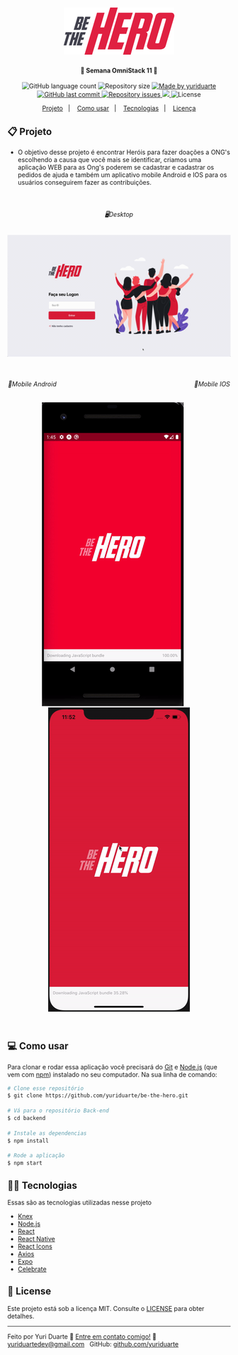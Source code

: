 <h1 align="center">
    <img alt="BeTheHero" title="#BeTheHero" src=".github/logo.svg" width="250px" />
</h1>

<h4 align="center"> 
	🚀 Semana OmniStack 11  🚀
</h4>
<p align="center">
  <img alt="GitHub language count" src="https://img.shields.io/github/languages/count/yuriduarte/be-the-hero?color=%2304D361">

  <img alt="Repository size" src="https://img.shields.io/github/repo-size/yuriduarte/be-the-hero">
	
  <a href="https://www.linkedin.com/in/yuriduarte/">
    <img alt="Made by yuriduarte" src="https://img.shields.io/badge/made%20by-yuriduarte-%2304D361">
  </a>

  <a href="https://github.com/yuriduarte/be-the-hero/commits/master">
    <img alt="GitHub last commit" src="https://img.shields.io/github/last-commit/yuriduarte/be-the-hero">
  </a>

  <a href="https://github.com/yuriduarte/be-the-hero/issues">
    <img alt="Repository issues" src="https://img.shields.io/github/issues/yuriduarte/be-the-hero">
  </a>
<a aria-label="Completed" href="https://rocketseat.com.br/week-10/aulas#4">
    <img src="https://img.shields.io/badge/OmniStack-done-green?logo=data:image/png;base64,iVBORw0KGgoAAAANSUhEUgAAABAAAAAQCAMAAAAoLQ9TAAAALVBMVEVHcExxWsF0XMJzXMJxWcFsUsD///9jRrzY0u6Xh9Gsn9n39fyMecy0qd2bjNJWBT0WAAAABHRSTlMA2Do606wF2QAAAGlJREFUGJVdj1cWwCAIBLEsRU3uf9xobDH8+GZwUYi8i6ucJwrxKE+7D0G9Q4vlYqtmCSjndr4CgCgzlyFgfKfKCVO0LrPKjmiqMxGXkJwNnXskqWG+1oSM+BSwD8f29YLNjvx/OQrn+g99oQSoNmt3PgAAAABJRU5ErkJggg=="></img>
  </a>
  <img alt="License" src="https://img.shields.io/badge/license-MIT-brightgreen">
</p>


<p align="center">
  <a href="#-projeto">Projeto</a>&nbsp;&nbsp;&nbsp;|&nbsp;&nbsp;&nbsp;
  <a href="#-como-usar">Como usar</a>&nbsp;&nbsp;&nbsp;|&nbsp;&nbsp;&nbsp;
  <a href="#-tecnologias">Tecnologias</a>&nbsp;&nbsp;&nbsp;|&nbsp;&nbsp;&nbsp;
  <a href="#-license">Licença</a>
</p>

## 📋 Projeto

* O objetivo desse projeto é encontrar Heróis para fazer doações a ONG's escolhendo a causa que você mais se identificar, criamos uma aplicação WEB para as Ong's poderem se cadastrar e cadastrar os pedidos de ajuda e também um aplicativo mobile Android e IOS para os usuários conseguirem fazer as contribuições. <br><br><br>

<h6 align="center"> 
    🖥Desktop
</h6>

<p align="center">
  <img alt="Aplicativo Desktop" src="https://github.com/yuriduarte/be-the-hero/blob/master/.github/bethehero4.gif">
</p>

<br>

<div align="center">
	<h6 align="center"> 
		<spam align="left">📱Mobile Android</spam>
		&nbsp;&nbsp;&nbsp;&nbsp;&nbsp;&nbsp;&nbsp;&nbsp;&nbsp;&nbsp;&nbsp;&nbsp;&nbsp;&nbsp;&nbsp;&nbsp;&nbsp;&nbsp;&nbsp;&nbsp;&nbsp;&nbsp;&nbsp;&nbsp;&nbsp;&nbsp;&nbsp;&nbsp;&nbsp;&nbsp;&nbsp;&nbsp;&nbsp;&nbsp;&nbsp;&nbsp;&nbsp;&nbsp;&nbsp;&nbsp;&nbsp;&nbsp;&nbsp;&nbsp;&nbsp;&nbsp;&nbsp;&nbsp;&nbsp;&nbsp;&nbsp;&nbsp;&nbsp;&nbsp;&nbsp;&nbsp;&nbsp;&nbsp;&nbsp;&nbsp;&nbsp;&nbsp;&nbsp;&nbsp;&nbsp;&nbsp;&nbsp;&nbsp;&nbsp;&nbsp;&nbsp;&nbsp;&nbsp;&nbsp;&nbsp;&nbsp;&nbsp;
		<spam align="right">📱Mobile IOS</spam>
	</h6>
	<p align="center">
	  <img alt="Aplicativo Mobile" src="https://github.com/yuriduarte/be-the-hero/blob/master/.github/android.gif">
		&nbsp;&nbsp;&nbsp;&nbsp;&nbsp;&nbsp;
	  <img alt="Aplicativo Mobile" src="https://github.com/yuriduarte/be-the-hero/blob/master/.github/iphone.gif">
	</p>
</div>

<br>

## 💻 Como usar



Para clonar e rodar essa aplicação você precisará do [Git](https://git-scm.com) e [Node.js](https://nodejs.org/en/download/) (que vem com [npm](http://npmjs.com)) instalado no seu computador. Na sua linha de comando:

```bash
# Clone esse repositório
$ git clone https://github.com/yuriduarte/be-the-hero.git

# Vá para o repositório Back-end
$ cd backend

# Instale as dependencias
$ npm install

# Rode a aplicação
$ npm start
```

## 👨‍💻 Tecnologias

Essas são as tecnologias utilizadas nesse projeto

- [Knex](http://knexjs.org/)
- [Node.js](https://nodejs.org/en/) 
- [React](https://reactjs.org)
- [React Native](https://facebook.github.io/react-native/)
- [React Icons](https://react-icons.netlify.com/)
- [Axios](https://github.com/axios/axios)
- [Expo](https://expo.io/)
- [Celebrate](https://github.com/arb/celebrate)


## 📝 License

Este projeto está sob a licença MIT. Consulte o [LICENSE](LICENSE.md) para obter detalhes.


---

Feito por Yuri Duarte :wave: [Entre em contato comigo!](https://www.linkedin.com/in/yuri-duarte/)
:email: [yuriduartedev@gmail.com](mailto:yuriduartedev@gmail.com) &nbsp;
GitHub: [github.com/yuriduarte](https://github.com/yuriduarte) &nbsp;

